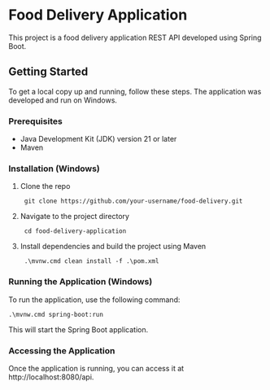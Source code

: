 # Food Delivery Application

This project is a food delivery application REST API developed using Spring Boot.

## Getting Started

To get a local copy up and running, follow these steps. The application was developed and run on Windows. 

### Prerequisites

- Java Development Kit (JDK) version 21 or later
- Maven

### Installation (Windows)

1. Clone the repo
    ````
     git clone https://github.com/your-username/food-delivery.git
    ````
1. Navigate to the project directory
    ````
     cd food-delivery-application
    ````
1. Install dependencies and build the project using Maven
    ````
     .\mvnw.cmd clean install -f .\pom.xml
    ````

### Running the Application (Windows)

To run the application, use the following command:
 ````
.\mvnw.cmd spring-boot:run
 ````
This will start the Spring Boot application.

### Accessing the Application
Once the application is running, you can access it at http://localhost:8080/api.


